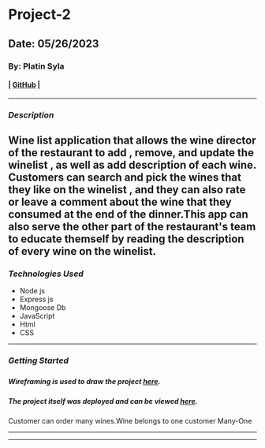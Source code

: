 # Project-2
## Date: 05/26/2023

### By: Platin Syla 

####  | [GitHub](https://github.com/platinyy/Project-2) |

---

### **_Description_**

Wine list application that allows the wine director of the restaurant to add , remove, and update the winelist , as well as add description of each wine. Customers can search and pick the wines that they like on the winelist , and they can also rate or leave a comment about the wine that they consumed at the end of the dinner.This app can also serve the other part of the restaurant's team to educate themself by reading the description of every wine on the winelist.
---
### **_Technologies Used_**

- Node js
- Express js
- Mongoose Db
- JavaScript
- Html
- CSS 

---

### **_Getting Started_**

##### 

##### Wireframing is used to draw the project [here](https://drive.google.com/file/d/1KOz8Ta_fSnRQVTw2og4rRg9ChayFgXoO/view?usp=sharing).

##### The project itself was deployed and can be viewed [here](https://lucid.app/lucidchart/a25b6c30-9188-4204-943b-0e440b5936c5/edit?viewport_loc=-175%2C-21%2C3005%2C1558%2C0_0&invitationId=inv_c9d9e752-604a-441b-b330-d01ee9b219a9).

Customer can order many wines.Wine belongs to one customer
Many-One

---








---

